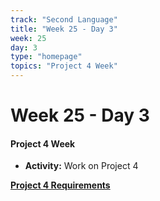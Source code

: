 ```yaml
---
track: "Second Language"
title: "Week 25 - Day 3"
week: 25
day: 3
type: "homepage"
topics: "Project 4 Week"
---
```



# Week 25 - Day 3

#### Project 4 Week

- **Activity:** Work on Project 4

[**Project 4 Requirements**](/unit-projects/unit-four-project-requirements-1)